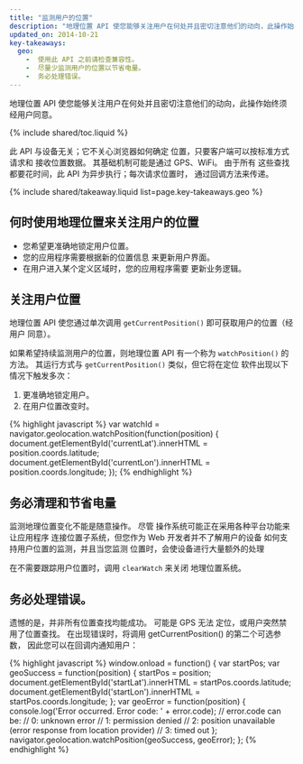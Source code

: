```yaml
---
title: "监测用户的位置"
description: "地理位置 API 使您能够关注用户在何处并且密切注意他们的动向，此操作始终须经用户同意。"
updated_on: 2014-10-21
key-takeaways:
  geo: 
    -  使用此 API 之前请检查兼容性。
    -  尽量少监测用户的位置以节省电量。
    -  务必处理错误。
---
```


<p class="intro">
  地理位置 API 使您能够关注用户在何处并且密切注意他们的动向，此操作始终须经用户同意。
</p>

{% include shared/toc.liquid %}

此 API 与设备无关；它不关心浏览器如何确定
位置，只要客户端可以按标准方式请求和
接收位置数据。 其基础机制可能是通过 GPS、WiFi。 由于所有
这些查找都要花时间，此 API 为异步执行；每次请求位置时，
通过回调方法来传递。

{% include shared/takeaway.liquid list=page.key-takeaways.geo %}

## 何时使用地理位置来关注用户的位置

*  您希望更准确地锁定用户位置。
*  您的应用程序需要根据新的位置信息
来更新用户界面。
*  在用户进入某个定义区域时，您的应用程序需要
更新业务逻辑。

## 关注用户位置

地理位置 API 使您通过单次调用 `getCurrentPosition()` 即可获取用户的位置（经用户
同意）。  

如果希望持续监测用户的位置，则地理位置
API 有一个称为 `watchPosition()` 的方法。 其运行方式与
`getCurrentPosition()` 类似，但它将在定位
软件出现以下情况下触发多次：

1.  更准确地锁定用户。
2.  在用户位置改变时。
 
{% highlight javascript %}
var watchId = navigator.geolocation.watchPosition(function(position) {
  document.getElementById('currentLat').innerHTML = position.coords.latitude;
  document.getElementById('currentLon').innerHTML = position.coords.longitude;
});
{% endhighlight %}

## 务必清理和节省电量

监测地理位置变化不能是随意操作。  尽管
操作系统可能正在采用各种平台功能来让应用程序
连接位置子系统，但您作为 Web 开发者并不了解用户的设备
如何支持用户位置的监测，并且当您监测
位置时，会使设备进行大量额外的处理

在不需要跟踪用户位置时，调用 `clearWatch` 来关闭
地理位置系统。

## 务必处理错误。

遗憾的是，并非所有位置查找均能成功。 可能是 GPS 无法
定位，或用户突然禁用了位置查找。 在出现错误时，将调用
getCurrentPosition() 的第二个可选参数，
因此您可以在回调内通知用户：

{% highlight javascript %}
window.onload = function() {
  var startPos;
  var geoSuccess = function(position) {
    startPos = position;
    document.getElementById('startLat').innerHTML = startPos.coords.latitude;
    document.getElementById('startLon').innerHTML = startPos.coords.longitude;
  };
  var geoError = function(position) {
    console.log('Error occurred. Error code: ' + error.code);
    // error.code can be:
    //   0: unknown error
    //   1: permission denied
    //   2: position unavailable (error response from location provider)
    //   3: timed out
  };
  navigator.geolocation.watchPosition(geoSuccess, geoError);
};
{% endhighlight %}


